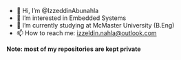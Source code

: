 - 👋 Hi, I’m @IzzeddinAbunahla
- 👀 I’m interested in Embedded Systems
- 🌱 I’m currently studying at McMaster University (B.Eng)
- 📫 How to reach me: izzeldin.nahla@outlook.com


**Note: most of my repositories are kept private**
<!---
IzzeddinAbunahla/IzzeddinAbunahla is a ✨ special ✨ repository because its `README.md` (this file) appears on your GitHub profile.
You can click the Preview link to take a look at your changes.
--->
